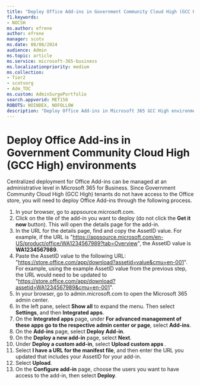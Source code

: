 ```yaml
---
title: "Deploy Office Add-ins in Government Community Cloud High (GCC High) environments"
f1.keywords:
- NOCSH
ms.author: efrene
author: efrene
manager: scotv
ms.date: 08/08/2024
audience: Admin
ms.topic: article
ms.service: microsoft-365-business
ms.localizationpriority: medium
ms.collection:
- Tier2
- scotvorg
- Adm_TOC
ms.custom: AdminSurgePortfolio
search.appverid: MET150
ROBOTS: NOINDEX, NOFOLLOW
description: "Deploy Office Add-ins in Microsoft 365 GCC High environments."
---
```


# Deploy Office Add-ins in Government Community Cloud High (GCC High) environments

Centralized deployment for Office Add-ins can be managed at an administrative level in Microsoft 365 for Business. Since Government Community Cloud High (GCC High) tenants do not have access to the Office store, you will need to deploy Office Add-ins through the following process.

1. In your browser, go to appsource.microsoft.com.
2. Click on the tile of the add-in you want to deploy (do not click the <b>Get it now</b> button). This will open the details page for the add-in.
3. In the URL for the details page, find and copy the AssetID value. For example, if the URL is "https://appsource.microsoft.com/en-US/product/office/WA1234567989?tab=Overview", the AssetID value is <b>WA1234567989</b>.
4. Paste the AssetID value to the following URL: "https://store.office.com/app/download?assetid=value&cmu=en-001". For example, using the example AssetID value from the previous step, the URL would need to be updated to "https://store.office.com/app/download?assetid=WA1234567989&cmu=en-001".
5. In your browser, go to admin.microsoft.com to open the Microsoft 365 admin center.
6. In the left pane, select <b>Show all</b> to expand the menu. Then select <b>Settings</b>, and then <b>Integrated apps</b>.
7. On the <b>Integrated apps</b> page, under <b>For advanced management of these apps go to the respective admin center or page</b>, select <b>Add-ins</b>.
8. On the <b>Add-ins</b> page, select <b>Deploy Add-in</b>.
9. On the <b>Deploy a new add-in</b> page, select <b>Next</b>.
10. Under <b>Deploy a custom add-in</b>, select <b>Upload custom apps </b>.
11. Select <b>I have a URL for the manifest file</b>, and then enter the URL you updated that includes your AssetID for your add-in.
12. Select <b>Upload</b>.
13. On the <b>Configure add-in</b> page, choose the users you want to have access to the add-in, then select <b>Deploy</b>. 